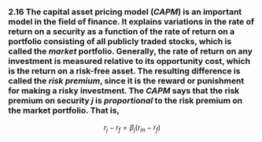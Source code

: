 ###  2.16  The capital asset pricing model $(CAPM)$ is an important model in the field of finance. It explains variations in the rate of return on a security as a function of the rate of return on a portfolio consisting of all publicly traded stocks, which is called the $market$ portfolio. Generally, the rate of return on any investment is measured relative to its opportunity cost, which is the return on a risk-free asset. The resulting difference is called the $risk$ $premium$, since it is the reward or punishment for making a risky investment. The $CAPM$ says that the risk premium on security $j$ is $proportional$ to the risk premium on the market portfolio. That is,
$$ r_j - r_f = \beta_j(r_m-r_f) $$
